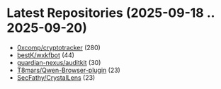 # Latest Repositories (2025-09-18 .. 2025-09-20)

- [0xcomp/cryptotracker](https://github.com/0xcomp/cryptotracker) (280)
- [bestK/wxkfbot](https://github.com/bestK/wxkfbot) (44)
- [guardian-nexus/auditkit](https://github.com/guardian-nexus/auditkit) (30)
- [T8mars/Qwen-Browser-plugin](https://github.com/T8mars/Qwen-Browser-plugin) (23)
- [SecFathy/CrystalLens](https://github.com/SecFathy/CrystalLens) (23)
